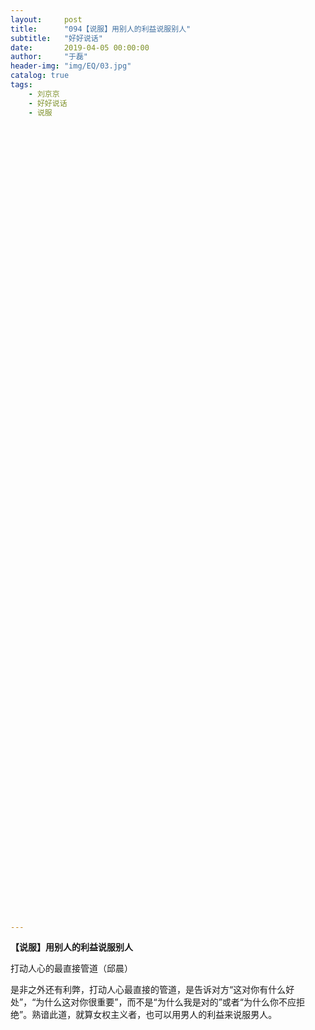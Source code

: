 ```yaml
---
layout:     post
title:      "094【说服】用别人的利益说服别人"
subtitle:   "好好说话"
date:       2019-04-05 00:00:00
author:     "于磊"
header-img: "img/EQ/03.jpg"
catalog: true
tags:
    - 刘京京
    - 好好说话
    - 说服




























































































---
```


**【说服】用别人的利益说服别人**

打动人心的最直接管道（邱晨）

 

是非之外还有利弊，打动人心最直接的管道，是告诉对方“这对你有什么好处”，“为什么这对你很重要”，而不是“为什么我是对的”或者“为什么你不应拒绝”。熟谙此道，就算女权主义者，也可以用男人的利益来说服男人。
